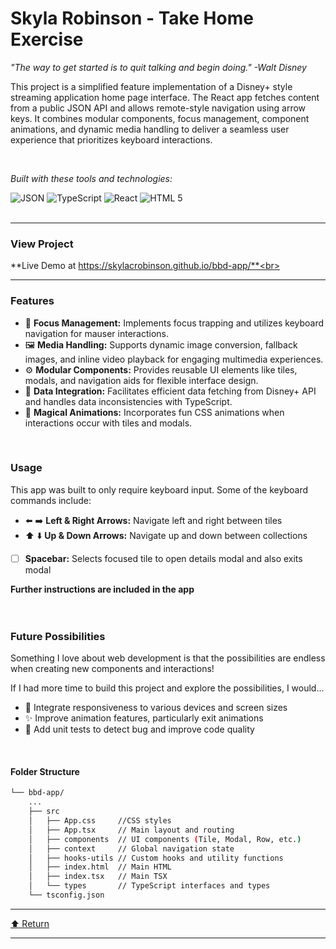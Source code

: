 <div id="top">

<!-- HEADER STYLE: CLASSIC -->
<div align="left">


# Skyla Robinson - Take Home Exercise

<em>"The way to get started is to quit talking and begin doing." -Walt Disney</em>

This project is a simplified feature implementation of a Disney+ style streaming application home page interface. The React app fetches content from a public JSON API and allows remote-style navigation using arrow keys. It combines modular components, focus management, component animations, and dynamic media handling to deliver a seamless user experience that prioritizes keyboard interactions.

<!-- BADGES -->
<br/>

<em>Built with these tools and technologies:</em>
<br/>

<img src="https://img.shields.io/badge/JSON-000000.svg?style=flat&logo=JSON&logoColor=white" alt="JSON">
<img src="https://img.shields.io/badge/TypeScript-3178C6.svg?style=flat&logo=TypeScript&logoColor=white" alt="TypeScript">
<img src="https://img.shields.io/badge/react-%2320232a.svg?style=flat&logo=react&logoColor=%2361DAFB" alt="React">
<img src="https://img.shields.io/badge/html5-%23E34F26.svg?style=flat&logo=html5&logoColor=white" alt="HTML 5">
</div>
<br/>

---



### View Project

**Live Demo at https://skylacrobinson.github.io/bbd-app/**<br>

---
### Features

- 🎯 **Focus Management:** Implements focus trapping and utilizes keyboard navigation for mauser interactions.
- 🖼️ **Media Handling:** Supports dynamic image conversion, fallback images, and inline video playback for engaging multimedia experiences.
- ⚙️ **Modular Components:** Provides reusable UI elements like tiles, modals, and navigation aids for flexible interface design.
- 🔄 **Data Integration:** Facilitates efficient data fetching from Disney+ API and handles data inconsistencies with TypeScript.
- 🚀 **Magical Animations:** Incorporates fun CSS animations when interactions occur with tiles and modals.
<br/>

### Usage
This app was built to only require keyboard input. Some of the keyboard commands include:

- ⬅️ ➡️ **Left & Right Arrows:** Navigate left and right between tiles
- ⬆️ ⬇️ **Up & Down Arrows:** Navigate up and down between collections
- [  ] **Spacebar:** Selects focused tile to open details modal and also exits modal

**Further instructions are included in the app**
<br>
<br>
<br>

### Future Possibilities

Something I love about web development is that the possibilities are endless when creating new components and interactions!

If I had more time to build this project and explore the possibilities, I would...

- 📱 Integrate responsiveness to various devices and screen sizes
- ✨ Improve animation features, particularly exit animations
- 🧪 Add unit tests to detect bug and improve code quality
<br/>

#### Folder Structure
```sh
└── bbd-app/
    ...
    ├── src
    │   ├── App.css     //CSS styles
    │   ├── App.tsx     // Main layout and routing
    │   ├── components  // UI components (Tile, Modal, Row, etc.)
    │   ├── context     // Global navigation state
    │   ├── hooks-utils // Custom hooks and utility functions
    │   ├── index.html  // Main HTML
    │   ├── index.tsx   // Main TSX
    │   └── types       // TypeScript interfaces and types
    └── tsconfig.json
```



---

<div align="left"><a href="#top">⬆ Return</a></div>

---
